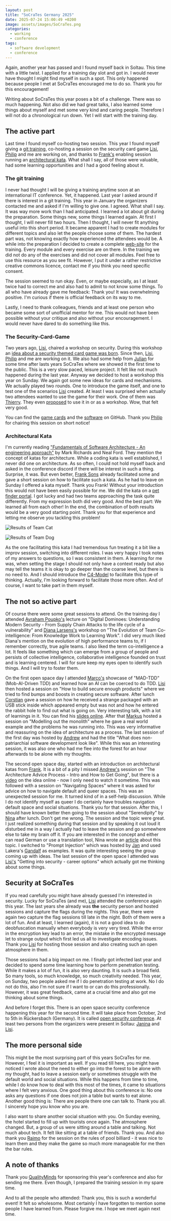 ```yaml
---
layout: post
title: "SoCraTes Germany 2025"
date: 2025-07-24 15:00:49 +0200
image: assets/images/SoCraTes.png
categories:
  - working
  - conference
tags:
  - software development
  - conference
---
```


Again, another year has passed and I found myself back in Soltau. This time with a little twist. I applied for a training day slot and got in. I would never have thought I might find myself in such a spot. This only happened because people I met at SoCraTes encouraged me to do so. Thank you for this encouragement!

Writing about SoCraTes this year poses a bit of a challenge. There was so much happening. Not also did we had great talks, I also learned some things about myself and met some very kind and caring people. Therefore I will not do a chronological run down. Yet I will start with the training day.

## The active part

Last time I found myself co-hosting two session. This year I found myself giving a [git training](https://maschmi.net/git-training), co-hosting a session on the security card game [Lisi](https://www.linkedin.com/in/lisihocke/), [Philip](https://www.linkedin.com/in/philipp-zug-a892161b/) and me are working on, and thanks to [Frank's](https://www.linkedin.com/in/franksons/) enabling session running an [architectural kata](https://www.architecturalkatas.com). What shall I say, all of those were valuable, had some learning opportunities and I had a good feeling about it.

### The git training

I never had thought I will be giving a training anytime soon at an international IT conference. Yet, it happened. Last year I asked around if there is interest in a git training. This year in January the organizers contacted me and asked if I'm willing to give one. I agreed. What shall I say. It was way more work than I had anticipated. I learned a lot about git during the preparation. Some things new, some things I learned again. At first I thought, I will never fill two hours. Then I thought, I will never fit anything useful into this short period. It became apparent I had to create modules for different topics and also let the people choose some of them. The hardest part was, not knowing exactly how experienced the attendees would be. A while into the preparation I decided to create a complete [web-site](https://maschmi.net/git-training/) for the training. Every module and every exercise are on there. In the training we did not do any of the exercises and did not cover all modules. Feel free to use this resource as you see fit. However, I put it under a rather restrictive creative commons licence, contact me if you think you need specific consent.

The session seemed to run okay. Even, or maybe especially, as I at least twice had to correct me and also had to admit to not know some things. To all who have already gave me feedback: Thank you! It was overwhelming positive. I'm curious if there is official feedback on its way to me.

Lastly, I need to thank colleagues, friends and at least one person who became some sort of unofficial mentor for me. This would not have been possible without your critique and also without your encouragement. I would never have dared to do something like this.

### The Security-Card-Game

Two years ago, [Lisi](https://www.linkedin.com/in/lisihocke/), chaired a workshop on security. During this workshop an [idea about a security themed card game was born](https://blog.maschmi.net/seccardgame/). Since then, [Lisi](https://www.linkedin.com/in/lisihocke/), [Philip](https://www.linkedin.com/in/philipp-zug-a892161b/) and me are working on it. We also had some help from [Julian](https://www.linkedin.com/in/julian-michelmann/) for some time after lasts years SoCraTes where we showed it the first time to the public. This is a very slow paced, leisure project. It felt like not much happened during the last year. Anyway we decided to host a workshop this year on Sunday. We again got some new ideas for cards and mechanisms. We actually played two rounds. One to introduce the game itself, and one to test one of the scenarios [Lisi](https://www.linkedin.com/in/lisihocke/) created. At least I was surprised when actually two attendees wanted to use the game for their work. One of them was [Thierry](https://www.linkedin.com/in/tdpauw). They even [proposed](https://www.linkedin.com/feed/update/urn:li:activity:7352716279146770432) to use it in or as a workshop. Wow, that felt very good.

You can find the [game cards](https://github.com/Security-Card-Game/securityDeckGame) and the [software](https://github.com/Security-Card-Game/seccardgamecli) on GitHub. Thank you [Philip](https://www.linkedin.com/in/julian-michelmann/) for chairing this session on short notice!

### Architectural Kata

I'm currently reading ["Fundamentals of Software Architecture - An engineering approach"](https://fundamentalsofsoftwarearchitecture.com) by Mark Richards and Neal Ford. They mention the concept of katas for architecture. While a coding kata is well established, I never did one on architecture. As so often, I could not hold myself back and asked in the conference discord if there will be interest in such a thing. Surprise, it was. But even better, [Frank Sons](https://www.linkedin.com/in/andrewharmellaw/) already facilitated some and gave a short session on how to facilitate such a kata. As he had to leave on Sunday I offered a kata myself. Thank you Frank! Without your introduction this would not have been easily possible for me. We did the kata on a [pet finder portal](https://www.architecturalkatas.com/kata.html?kata=WheresFluffy.json). I got lucky and had two teams approaching the task quite differently. From my expression both did very good. And the best part: We learned all from each other! In the end, the combination of both results would be a very good starting point. Thank you for that experience and letting me observe you tackling this problem!

![Results of Team Cat](../assets/socrates2025/archkata1.jpeg)

![Results of Team Dog](../assets/socrates2025/archkata2.jpeg)

As the one facilitating this kata I had tremendous fun treating it a bit like a improv session, switching into different roles. I was very happy I took notes of my answers to questions, so I was consistent in them. A learning for me was, when setting the stage I should not only have a context ready but also may tell the teams it is okay to go deeper than the coarse level, but there is no need to. And I should introduce the [C4-Model](https://c4model.com) to facilitate this type of thinking. Actually, I'm looking forward to facilitate those more often. And of course, I want to take part in them myself.

## The not so active part

Of course there were some great sessions to attend. On the training day I attended [Avraham Poupko's](https://www.linkedin.com/in/avrahampoupko/) lecture on "Digital Dominoes: Understanding Modern Security - From Supply Chain Attacks to the life cycle of a vulnerability" and [Diana Larsens's](https://www.linkedin.com/in/dianalarsenagileswd/) workshop on "The Evolution of Team Co-intelligence: From Knowledge Work to Learning Work". I did very much liked Diana's mention on the evolution of high performance teams to, if I remember correctly, true agile teams. I also liked the term co-intelligence a lot. It feels like something which can emerge from a group of people and persists of collective intelligence, collaborative intelligence founded on trust and is learning centered. I will for sure keep my eyes open to identify such things. And I will try to foster them.

On the first open space day I attended [Marco's](https://www.linkedin.com/in/marco-emrich/) showcase of "MAD-TDD" (Mob-AI-Driven TDD) and learned how an AI can be coerced to do TDD. [Lisi](https://www.linkedin.com/in/lisihocke/) then hosted a session on "How to build secure enough products" where we tried to find bumps and boosts in creating secure software. After lunch [Corstian](https://www.linkedin.com/in/corstianboerman/) gave a session on how he received a strange packaged with an USB stick inside which appeared empty but was not and how he entered the rabbit hole to find out what is going on. Very interesting talk, with a lot of learnings in it. You can find his [slides online](https://disintegrated.parts/notes/conferences/socrates/stickyness-redacted.pdf). After that [Markus](https://www.linkedin.com/in/markustacker/) hosted a session on "Modelling out the monolith" where he gave a real world example and the problems he was running into. This was very informative and reassuring on the idea of architecture as a process. The last session of the first day was hosted by [Andrew](https://www.linkedin.com/in/andrewharmellaw/) and had the title "What does non-patriarchial software development look like". While this was an interesting session, it was also one who had me flee into the forest for an hour afterwards to be alone with my thoughts.

The second open space day, started with an introduction on architectural katas from [Frank](https://www.linkedin.com/in/franksons/). It is a bit of a pity I missed [Andrew's](https://www.linkedin.com/in/andrewharmellaw/) session on "The Architecture Advice Process - Intro and How to Get Going", but there is a [video](https://youtu.be/fNIztIQWa04?si=ONJjmnpbZ_c_gE2D) on the idea online - now I only need to watch it sometime. This was followed with a session on "Navigating Spaces" where it was asked for advice on how to navigate default and queer spaces. This was an unexpected session for me. It turned kind of in a self-help discussion. While I do not identify myself as queer I do certainly have troubles navigation default space and social situations. Thank you for that session. After this, I should have known better then going to the session about "Serendipity" by [Nina](https://www.linkedin.com/in/nina-schulz-84711027a/) after lunch. Don't get me wrong. The session and the topic were great. I just realized something during that session and by speaking it out loud it disturbed me in a way I actually had to leave the session and go somewhere else to take my brain off it. If you are interested in the concept and either can read German or use a translation tool, Nina wrote an [article](https://t3n.de/news/kunst-un-geplanter-erfolg-gehirn-zufaellige-geistesblitze-1679827/) about this topic. I switched to "Prompt Injection" which was hosted by [Jan](https://www.linkedin.com/in/jan-gregor-triebel) and used Lakera's [Gandalf](https://gandalf.lakera.ai/baseline) as examples. It was quite interesting seeing the group coming up with ideas. The last session of the open space I attended was [Lisi's](https://www.linkedin.com/in/lisihocke/) "Getting into security - career options" which actually got me thinking about some things.

## Security at SoCraTes

If you read carefully you might have already guessed I'm interested in security. Lucky for SoCraTes (and me), [Lisi](https://www.linkedin.com/in/lisihocke/) attended the conference again this year. The last years she already was **the** security person and hosted sessions and capture the flags during the nights. This year, there were again two capture the flag sessions till late in the night. Both of them were a lot of fun. And at least, I learned (again), it is not a good idea to do deobfuscation manually when everybody is very very tired. While the error in the encryption key lead to an error, the mistake in the encrypted message let to strange output which first led us all to investigate encoding issues. Thank you [Lisi](https://www.linkedin.com/in/lisihocke/) for hosting those session and also creating such an open atmosphere in them.

Those sessions had a big impact on me. I finally got infected last year and decided to spend some time learning how to perform penetration testing. While it makes a lot of fun, it is also very daunting. It is such a broad field. So many tools, so much knowledge, so much creativity needed. This year, on Sunday, two people asked me if I do penetration testing at work. No I do not do this, also I'm not sure if I want to or can do this professionally. However, it was great feedback, came at a crucial time and also got me thinking about some things.

And before I forget this. There is an open space security conference happening this year for the second time. It will take place from October, 2nd to 5th in Rückersbach (Germany). It is called [open security conference](https://opensecurityconference.org). At least two persons from the organizers were present in Soltau: [Janina](https://www.linkedin.com/in/janina-nemec-39875316a/) and [Lisi](https://www.linkedin.com/in/lisihocke/).

## The more personal side

This might be the most surprising part of this years SoCraTes for me. However, I feel it is important as well. If you read till here, you might have noticed I wrote about the need to either go into the forest to be alone with my thought, had to leave a session early or sometimes struggle with the default world and social situations. While this happens from time to time, while I do know how to deal with this most of the times, it came to situations where I felt very anxious. One good thing about this conference is: No one asks any questions if one does not join a table but wants to eat alone. Another good thing is: There are people there one can talk to. Thank you all. I sincerely hope you know who you are.

I also want to share another social situation with you. On Sunday evening, the hotel started to fill up with tourists once again. The atmosphere changed. But, a group of us were sitting around a table and talking. Not much about tech. It felt like sitting at a table of friends. Thank you. And also thank you [Raimo](https://www.linkedin.com/in/rradczewski/) for the session on the rules of pool billiard - it was nice to learn them and they make the game so much more manageable for me then the bar rules.

## A note of thanks

Thank you [QualityMinds](https://qualityminds.com/de/) for sponsoring this year's conference and also for sending me there. Even though, I prepared the training session in my spare time.

And to all the people who attended: Thank you, this is such a wonderful event! It felt so wholesome. Most certainly I have forgotten to mention some people I have learned from.
Please forgive me.
I hope we meet again next time.
